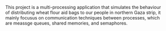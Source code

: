 This project is a multi-processing application that simulates the behaviour of distributing wheat flour aid bags to our people in northern
Gaza strip, it mainly focusus on communication techniques between processes, which are meassge queues, shared memories, and semaphores.
